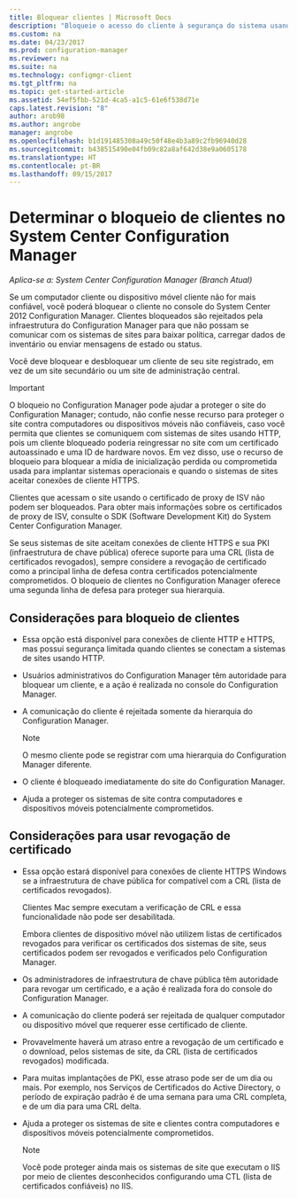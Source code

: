 ```yaml
---
title: Bloquear clientes | Microsoft Docs
description: "Bloqueie o acesso do cliente à segurança do sistema usando o System Center Configuration Manager."
ms.custom: na
ms.date: 04/23/2017
ms.prod: configuration-manager
ms.reviewer: na
ms.suite: na
ms.technology: configmgr-client
ms.tgt_pltfrm: na
ms.topic: get-started-article
ms.assetid: 54ef5fbb-521d-4ca5-a1c5-61e6f538d71e
caps.latest.revision: "8"
author: arob98
ms.author: angrobe
manager: angrobe
ms.openlocfilehash: b1d191485308a49c50f48e4b3a89c2fb96940d28
ms.sourcegitcommit: b438515490e04fb09c82a8af642d38e9a0605178
ms.translationtype: HT
ms.contentlocale: pt-BR
ms.lasthandoff: 09/15/2017
---
```

# <a name="determine-whether-to-block-clients-in-system-center-configuration-manager"></a>Determinar o bloqueio de clientes no System Center Configuration Manager

*Aplica-se a: System Center Configuration Manager (Branch Atual)*

Se um computador cliente ou dispositivo móvel cliente não for mais confiável, você poderá bloquear o cliente no console do System Center 2012 Configuration Manager. Clientes bloqueados são rejeitados pela infraestrutura do Configuration Manager para que não possam se comunicar com os sistemas de sites para baixar política, carregar dados de inventário ou enviar mensagens de estado ou status.  

 Você deve bloquear e desbloquear um cliente de seu site registrado, em vez de um site secundário ou um site de administração central.  

> [!IMPORTANT]  
>  O bloqueio no Configuration Manager pode ajudar a proteger o site do Configuration Manager; contudo, não confie nesse recurso para proteger o site contra computadores ou dispositivos móveis não confiáveis, caso você permita que clientes se comuniquem com sistemas de sites usando HTTP, pois um cliente bloqueado poderia reingressar no site com um certificado autoassinado e uma ID de hardware novos. Em vez disso, use o recurso de bloqueio para bloquear a mídia de inicialização perdida ou comprometida usada para implantar sistemas operacionais e quando o sistemas de sites aceitar conexões de cliente HTTPS.  

 Clientes que acessam o site usando o certificado de proxy de ISV não podem ser bloqueados. Para obter mais informações sobre os certificados de proxy de ISV, consulte o SDK (Software Development Kit) do System Center Configuration Manager.  

 Se seus sistemas de site aceitam conexões de cliente HTTPS e sua PKI (infraestrutura de chave pública) oferece suporte para uma CRL (lista de certificados revogados), sempre considere a revogação de certificado como a principal linha de defesa contra certificados potencialmente comprometidos. O bloqueio de clientes no Configuration Manager oferece uma segunda linha de defesa para proteger sua hierarquia.  

##  <a name="BKMK_Block_vs_CRL"></a> Considerações para bloqueio de clientes  

-   Essa opção está disponível para conexões de cliente HTTP e HTTPS, mas possui segurança limitada quando clientes se conectam a sistemas de sites usando HTTP.  

-   Usuários administrativos do Configuration Manager têm autoridade para bloquear um cliente, e a ação é realizada no console do Configuration Manager.  

-   A comunicação do cliente é rejeitada somente da hierarquia do Configuration Manager.  

    > [!NOTE]  
    >  O mesmo cliente pode se registrar com uma hierarquia do Configuration Manager diferente.  

-   O cliente é bloqueado imediatamente do site do Configuration Manager.  

-   Ajuda a proteger os sistemas de site contra computadores e dispositivos móveis potencialmente comprometidos.  

## <a name="considerations-for-using-certificate-revocation"></a>Considerações para usar revogação de certificado  

-   Essa opção estará disponível para conexões de cliente HTTPS Windows se a infraestrutura de chave pública for compatível com a CRL (lista de certificados revogados).  

     Clientes Mac sempre executam a verificação de CRL e essa funcionalidade não pode ser desabilitada.  

     Embora clientes de dispositivo móvel não utilizem listas de certificados revogados para verificar os certificados dos sistemas de site, seus certificados podem ser revogados e verificados pelo Configuration Manager.  

-   Os administradores de infraestrutura de chave pública têm autoridade para revogar um certificado, e a ação é realizada fora do console do Configuration Manager.  

-   A comunicação do cliente poderá ser rejeitada de qualquer computador ou dispositivo móvel que requerer esse certificado de cliente.  

-   Provavelmente haverá um atraso entre a revogação de um certificado e o download, pelos sistemas de site, da CRL (lista de certificados revogados) modificada.  

-   Para muitas implantações de PKI, esse atraso pode ser de um dia ou mais. Por exemplo, nos Serviços de Certificados do Active Directory, o período de expiração padrão é de uma semana para uma CRL completa, e de um dia para uma CRL delta.  

-   Ajuda a proteger os sistemas de site e clientes contra computadores e dispositivos móveis potencialmente comprometidos.  

    > [!NOTE]  
    >  Você pode proteger ainda mais os sistemas de site que executam o IIS por meio de clientes desconhecidos configurando uma CTL (lista de certificados confiáveis) no IIS.  
